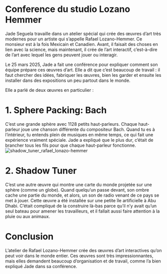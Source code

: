 # Conference du studio Lozano Hemmer
Jade Seguela travaille dans un atelier spécial qui crée des œuvres d’art très modernes pour un artiste qui s’appelle Rafael Lozano-Hemmer. Ce monsieur est à la fois Mexicain et Canadien. Avant, il faisait des choses en lien avec la science, mais maintenant, il crée de l’art interactif, c’est-à-dire de l’art avec lequel les gens peuvent jouer ou interagir.

Le 25 mars 2025, Jade a fait une conférence pour expliquer comment son équipe prépare ces œuvres d’art. Elle a dit que c’est beaucoup de travail : il faut chercher des idées, fabriquer les œuvres, bien les garder et ensuite les installer dans des expositions un peu partout dans le monde.

Elle a parlé de deux œuvres en particulier :

# 1. Sphere Packing: Bach

C’est une grande sphère avec 1128 petits haut-parleurs. Chaque haut-parleur joue une chanson différente du compositeur Bach. Quand tu es à l’intérieur, tu entends plein de musiques en même temps, ce qui fait une expérience vraiment spéciale. Jade a expliqué que le plus dur, c’était de brancher tous les fils pour que chaque haut-parleur fonctionne.![shadow_tuner_rafael_lonazo-hemmer](https://github.com/user-attachments/assets/a733c6d8-efe2-401c-a762-0d2950ded2e2)


# 2. Shadow Tuner

C’est une autre œuvre qui montre une carte du monde projetée sur une sphère (comme un globe). Quand quelqu’un passe devant, son ombre cache une partie du monde, et alors, un son de radio venant de ce pays se met à jouer. Cette œuvre a été installée sur une petite île artificielle à Abu Dhabi. C’était compliqué de la construire là-bas parce qu’il n’y avait qu’un seul bateau pour amener les travailleurs, et il fallait aussi faire attention à la pluie ou aux animaux.

# Conclusion

L’atelier de Rafael Lozano-Hemmer crée des œuvres d’art interactives qu’on peut voir dans le monde entier. Ces œuvres sont très impressionnantes, mais elles demandent beaucoup d’organisation et de travail, comme l’a bien expliqué Jade dans sa conférence.
